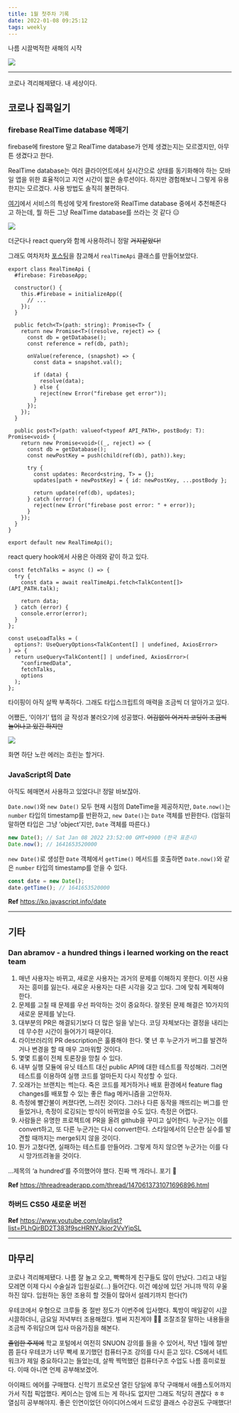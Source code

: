 ```yaml
---
title: 1월 첫주차 기록
date: 2022-01-08 09:25:12
tags: weekly
---
```


나름 시끌벅적한 새해의 시작

<!-- more -->

<img src="/images/thumbnails/weekly-thumbnail.jpg" />

---

코로나 격리해제됐다. 내 세상이다.

## 코로나 집콕일기

### firebase RealTime database 헤매기

firebase에 firestore 말고 RealTime database가 언제 생겼는지는 모르겠지만, 아무튼 생겼다고 한다.

RealTime database는 여러 클라이언트에서 실시간으로 상태를 동기화해야 하는 모바일 앱을 위한 효율적이고 지연 시간이 짧은 솔루션이다. 하지만 경험해보니 그렇게 유용한지는 모르겠다. 사용 방법도 솔직히 불편하다.

[여기](https://firebase.google.com/docs/firestore/rtdb-vs-firestore?hl=ko)에서 서비스의 특성에 맞게 firestore와 RealTime database 중에서 추천해준다고 하는데, 뭘 하든 그냥 RealTime database를 쓰라는 것 같다 😑

<img src="01.png" />

더군다나 react query와 함께 사용하려니 정말 ~~거지같았다!~~

그래도 여차저차 [포스팅](https://aggelosarvanitakis.medium.com/a-real-time-hook-with-firebase-react-query-f7eb537d5145)을 참고해서 `realTimeApi` 클래스를 만들어보았다.

```tsx
export class RealTimeApi {
  #firebase: FirebaseApp;

  constructor() {
    this.#firebase = initializeApp({
      // ...
    });
  }

  public fetch<T>(path: string): Promise<T> {
    return new Promise<T>((resolve, reject) => {
      const db = getDatabase();
      const reference = ref(db, path);

      onValue(reference, (snapshot) => {
        const data = snapshot.val();

        if (data) {
          resolve(data);
        } else {
          reject(new Error("firebase get error"));
        }
      });
    });
  }

  public post<T>(path: valueof<typeof API_PATH>, postBody: T): Promise<void> {
    return new Promise<void>((_, reject) => {
      const db = getDatabase();
      const newPostKey = push(child(ref(db), path)).key;

      try {
        const updates: Record<string, T> = {};
        updates[path + newPostKey] = { id: newPostKey, ...postBody };

        return update(ref(db), updates);
      } catch (error) {
        reject(new Error("firebase post error: " + error));
      }
    });
  }
}

export default new RealTimeApi();
```

react query hook에서 사용은 아래와 같이 하고 있다.

```tsx
const fetchTalks = async () => {
  try {
    const data = await realTimeApi.fetch<TalkContent[]>(API_PATH.talk);

    return data;
  } catch (error) {
    console.error(error);
  }
};

const useLoadTalks = (
  options?: UseQueryOptions<TalkContent[] | undefined, AxiosError>
) => {
  return useQuery<TalkContent[] | undefined, AxiosError>(
    "confirmedData",
    fetchTalks,
    options
  );
};
```

타이핑이 아직 살짝 부족하다. 그래도 타입스크립트의 매력을 조금씩 더 알아가고 있다.

어쨌든, ‘이야기’ 탭의 글 작성과 불러오기에 성공했다. ~~어김없이 어거지 코딩이 조금씩 늘어나고 있긴 하지만~~

<img src="02.gif" />

화면 하단 노란 에러는 흐린눈 할거다.

### JavaScript의 Date

아직도 헤매면서 사용하고 있었다니! 정말 바보잖아.

`Date.now()`와 `new Date()` 모두 현재 시점의 DateTime을 제공하지만, `Date.now()`는 `number` 타입의 timestamp를 반환하고, `new Date()`는 `Date` 객체를 반환한다. (엄밀히 말하면 타입은 그냥 ’object’지만, `Date` 객체를 따른다.)

```jsx
new Date(); // Sat Jan 08 2022 23:52:00 GMT+0900 (한국 표준시)
Date.now(); // 1641653520000
```

`new Date()`로 생성한 `Date` 객체에서 `getTime()` 메서드를 호출하면 `Date.now()`와 같은 `number` 타입의 timestamp를 얻을 수 있다.

```jsx
const date = new Date();
date.getTime(); // 1641653520000
```

**Ref**
https://ko.javascript.info/date

---

## 기타

### Dan abramov - a hundred things i learned working on the react team

1. 매년 사용자는 바뀌고, 새로운 사용자는 과거의 문제를 이해하지 못한다. 이전 사용자는 흥미를 잃는다. 새로운 사용자는 다른 시각을 갖고 있다. 그에 맞춰 계획해야 한다.
2. 문제를 고칠 때 문제를 우선 파악하는 것이 중요하다. 잘못된 문제 해결은 10가지의 새로운 문제를 낳는다.
3. 대부분의 PR은 해결되기보다 더 많은 일을 낳는다. 코딩 자체보다는 결정을 내리는 데 무수한 시간이 들어가기 때문이다.
4. 라이브러리의 PR description은 훌륭해야 한다. 몇 년 후 누군가가 버그를 발견하거나 변경을 할 때 매우 고마워할 것이다.
5. 몇몇 트롤이 전체 토론장을 망칠 수 있다.
6. 내부 실행 모듈에 유닛 테스트 대신 public API에 대한 테스트를 작성해라. 그러면 테스트를 이용하여 실행 코드를 얼마든지 다시 작성할 수 있다.
7. 오래가는 브랜치는 썩는다. 죽은 코드를 제거하거나 배포 환경에서 feature flag changes를 배포할 수 있는 좋은 flag 메커니즘을 고안하자.
8. 측정에 빨간불이 켜졌다면, 느려진 것이다. 그러나 다른 동작을 깨뜨리는 버그를 만들었거나, 측정이 로깅되는 방식이 바뀌었을 수도 있다. 측정은 어렵다.
9. 사람들은 유명한 프로젝트에 PR을 올려 github을 꾸미고 싶어한다. 누군가는 이를 convert하고, 또 다른 누군가는 다시 convert한다. 스타일에서의 단순한 실수를 발견할 때까지는 merge되지 않을 것이다.
10. 뭔가 고쳤다면, 실패하는 테스트를 만들어라. 그렇게 하지 않으면 누군가는 이를 다시 망가뜨려놓을 것이다.

…제목의 ‘a hundred’를 주의했어야 했다. 진짜 백 개라니. 포기 🤮

**Ref** https://threadreaderapp.com/thread/1470613731071696896.html

### 하버드 CS50 새로운 버전

**Ref** https://www.youtube.com/playlist?list=PLhQjrBD2T383f9scHRNYJkior2VvYjpSL

---

## 마무리

코로나 격리해제됐다. 나름 잘 놀고 오고, 빡빡하게 친구들도 많이 만났다.
그리고 내일모레면 이제 다시 수술실과 입원실로(…) 들어간다. 이건 예상에 있던 거니까 딱히 우울하진 않다. 입원하는 동안 조용히 할 것들이 많아서 설레기까지 한다(?)

우테코에서 우형으로 크루들 중 절반 정도가 이번주에 입사했다. 톡방이 매일같이 시끌시끌하더니, 금요일 저녁부터 조용해졌다. 벌써 지친게야 🤦‍♀️ 조잘조잘 말하는 내용들을 조금씩 주워담으며 입사 마음가짐을 해본다.

~~졸업한 주제에~~ 학교 포털에서 여전히 SNUON 강의를 들을 수 있어서, 작년 1월에 절반쯤 듣다 우테코가 너무 빡세 포기했던 컴퓨터구조 강의를 다시 듣고 있다. CS에서 네트워크가 제일 중요하다고는 들었는데, 살짝 찍먹했던 컴퓨터구조 수업도 나름 흥미로웠다. 이때 아니면 언제 공부해보겠어.

아이패드 에어를 구매했다. 신학기 프로모션 열린 당일에 후닥 구매해서 애플스토어까지 가서 직접 픽업했다. 케이스는 맘에 드는 게 하나도 없지만 그래도 적당히 괜찮다 ㅎㅎ 열심히 공부해야지. 좋은 인연이었던 아이디어스에서 드로잉 클래스 수강권도 구매했다!
